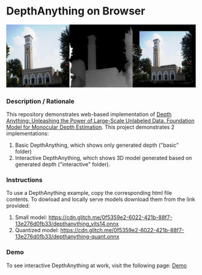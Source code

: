 # DepthAnything on Browser

<img src="img/screenshot.jpg" title="screenshot" alt="screenshot" style="text-align: center">


### **Description / Rationale**
This repository demonstrates web-based implementation of <a href="https://github.com/LiheYoung/Depth-Anything">Depth Anything: Unleashing the Power of Large-Scale Unlabeled Data. Foundation Model for Monocular Depth Estimation</a>. This project demonstrates 2 implementations:
1. Basic DepthAnything, which shows only generated depth ("basic" folder)
2. Interactive DepthAnything, which shows 3D model generated based on generated depth ("interactive" folder).

### **Instructions**
To use a DepthAnything example, copy the corresponding html file contents. To dowload and locally serve models download them from the link provided:
1. Small model: https://cdn.glitch.me/0f5359e2-6022-421b-88f7-13e276d0fb33/depthanything_vits14.onnx
2. Quantized model: https://cdn.glitch.me/0f5359e2-6022-421b-88f7-13e276d0fb33/depthanything-quant.onnx


### **Demo**
To see interactive DepthAnything at work, visit the following page: <a href="https://depthanything.glitch.me/">Demo</a>
